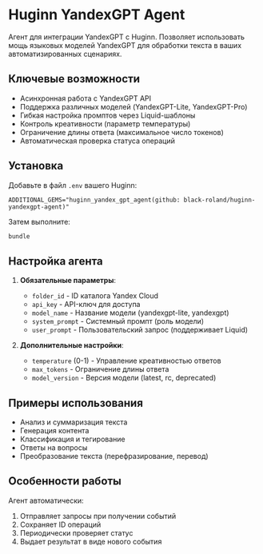 # Huginn YandexGPT Agent

Агент для интеграции YandexGPT с Huginn. Позволяет использовать мощь языковых моделей YandexGPT для обработки текста в ваших автоматизированных сценариях.

## Ключевые возможности

- Асинхронная работа с YandexGPT API
- Поддержка различных моделей (YandexGPT-Lite, YandexGPT-Pro)
- Гибкая настройка промптов через Liquid-шаблоны
- Контроль креативности (параметр температуры)
- Ограничение длины ответа (максимальное число токенов)
- Автоматическая проверка статуса операций

## Установка

Добавьте в файл `.env` вашего Huginn:

```
ADDITIONAL_GEMS="huginn_yandex_gpt_agent(github: black-roland/huginn-yandexgpt-agent)"
```

Затем выполните:

```bash
bundle
```

## Настройка агента

1. **Обязательные параметры**:
   - `folder_id` - ID каталога Yandex Cloud
   - `api_key` - API-ключ для доступа
   - `model_name` - Название модели (yandexgpt-lite, yandexgpt)
   - `system_prompt` - Системный промпт (роль модели)
   - `user_prompt` - Пользовательский запрос (поддерживает Liquid)

2. **Дополнительные настройки**:
   - `temperature` (0-1) - Управление креативностью ответов
   - `max_tokens` - Ограничение длины ответа
   - `model_version` - Версия модели (latest, rc, deprecated)

## Примеры использования

- Анализ и суммаризация текста
- Генерация контента
- Классификация и тегирование
- Ответы на вопросы
- Преобразование текста (перефразирование, перевод)

## Особенности работы

Агент автоматически:
1. Отправляет запросы при получении событий
2. Сохраняет ID операций
3. Периодически проверяет статус
4. Выдает результат в виде нового события
